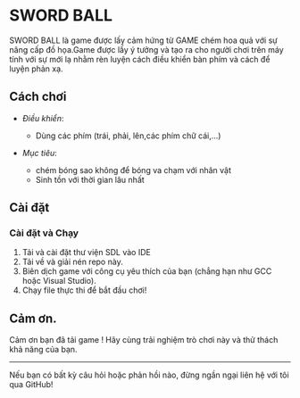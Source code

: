 # SWORD BALL
SWORD BALL là game được lấy cảm hứng từ GAME chém hoa quả với sự nâng cấp đồ họa.Game được lấy ý tưởng và tạo ra cho người chơi trên máy tính với sự mới lạ nhằm rèn luyện cách điều khiển bàn phím và cách để luyện phản xạ.

## Cách chơi

- *Điều khiển*:
  - Dùng các phím (trái, phải, lên,các phím chữ cái,...)

- *Mục tiêu*:
  - chém bóng sao không để bóng va chạm với nhân vật
  - Sinh tồn với thời gian lâu nhất

## Cài đặt

### Cài đặt và Chạy

1. Tải và cài đặt thư viện SDL vào IDE 
2. Tải về và giải nén repo này.
3. Biên dịch game với công cụ yêu thích của bạn (chẳng hạn như GCC hoặc Visual Studio).
4. Chạy file thực thi để bắt đầu chơi!

## Cảm ơn.

Cảm ơn bạn đã tải game ! Hãy cùng trải nghiệm trò chơi này và thử thách khả năng của bạn.

---

Nếu bạn có bất kỳ câu hỏi hoặc phản hồi nào, đừng ngần ngại liên hệ với tôi qua GitHub!

